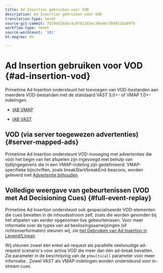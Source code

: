 ```yaml
---
title: Ad Insertion gebruiken voor VOD
description: Ad Insertion gebruiken voor VOD
translation-type: tm+mt
source-git-commit: 7d74e526dbc4c9f623d1ec30e4bc70d9318a89f9
workflow-type: tm+mt
source-wordcount: '181'
ht-degree: 0%

---
```



# Ad Insertion gebruiken voor VOD {#ad-insertion-vod}

Primetime Ad Insertion ondersteunt het toevoegen van VOD-bestanden aan meerdere VOD-bestanden met de standaard VAST 3.0+- of VMAP 1.0+-indelingen.

* [IAB VMAP](https://www.iab.com/wp-content/uploads/2015/06/VMAPv1_0.pdf)

* [IAB VAST](https://www.iab.com/wp-content/uploads/2015/06/VASTv3_0.pdf)

## VOD (via server toegewezen advertenties) {#server-mapped-ads}

Primetime Ad Insertion ondersteunt VOD-invoeging met advertenties die vóór het begin van het afspelen zijn ingevoegd met behulp van tijdlijngegevens die in een VMAP-indeling zijn gedefinieerd.  VMAP-specifieke bijschriften, zoals breakStart/breakEnd-beacons, worden geleverd met [Advertentie bijhouden](set-up-ad-tracking.md).

## Volledige weergave van gebeurtenissen (VOD met Ad Decisioning Cues) {#full-event-replay}

Primetime Ad Insertion ondersteunt ook gespecialiseerde VOD-elementen die cues bevatten in de inhoudsstroom zelf, zoals die worden gevonden bij het afspelen van eerder opgenomen live gebeurtenissen. Voor meer informatie over de types van ad beslissingsaanwijzingen (of richtsnoerformaten) steunen wij, zie [het Gebruiken van Ad Insertion in Levend/Lineair](ad-insertion-live-linear-stream.md).

Wij steunen zowel één enkel ad-request als parallelle veelvoudige ad-request scenario&#39;s voor activa VOD die meer dan één ad-break bevatten. Zie parameter in de beschrijving van de `ptmulticall` parameter voor meer informatie [](/help/dynamic-ad-insertion/msapi-topics/ms-getting-started/ms-api-query-params.md). Zowel VAST als VMAP-indelingen worden ondersteund voor in-stream cues.
